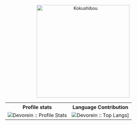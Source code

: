 
 <p align="center">
     <img src="https://github.com/cxvictor/cxvictor/assets/100051022/052f0ef8-7122-4a80-812b-e5bd018dd6ca" alt="Kokushibou" width="300px">
<table>
   <tr>
    <th>Profile stats  </th>
    <th>Language Contribution</th>
  </tr>
   <tr>
    <td><img alt="Devorein :: Profile Stats" src="https://github-readme-stats.vercel.app/api?username=cxvictor&show_icons=true&theme=radical"> </td>
    <td><img alt="Devorein :: Top Langs]" src="https://github-readme-stats.vercel.app/api/top-langs/?username=cxvictor&langs_count=10&theme=merko&layout=compact&hide=html"> </td>
</table>
